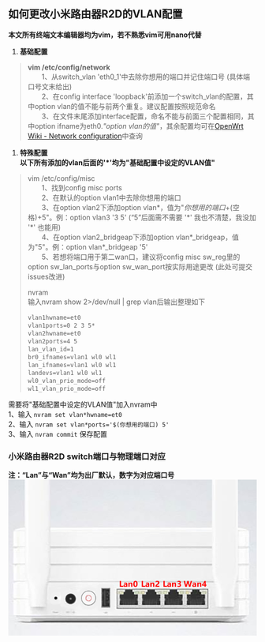 ## 如何更改小米路由器R2D的VLAN配置 <!-- omit in toc -->
**本文所有终端文本编辑器均为vim，若不熟悉vim可用nano代替**

1. **基础配置**  
> **vim /etc/config/network**  
&emsp;&emsp;1、从switch_vlan 'eth0_1'中去除你想用的端口并记住端口号 (具体端口号文末给出)  
&emsp;&emsp;2、在config interface 'loopback'前添加一个switch\_vlan的配置，其中option vlan的值不能与前两个重复。建议配置按照规范命名  
&emsp;&emsp;3、在文件末尾添加interface配置，命名不能与前面三个配置相同，其中option ifname为eth0._"option vlan的值"_，其余配置均可在<a href="https://wiki.openwrt.org/doc/uci/network" target="_blank">OpenWrt Wiki - Network configuration</a>中查询

1. **特殊配置**  
**以下所有添加的vlan后面的'*'均为"基础配置中设定的VLAN值"**
> vim /etc/config/misc  
&emsp;&emsp;1、找到config misc ports  
&emsp;&emsp;2、在默认的option vlan1中去除你想用的端口  
&emsp;&emsp;3、在option vlan2下添加option vlan\*，值为"_你想用的端口_+(空格)+5"。例：option vlan3 '3 5' (“5”后面需不需要 '\*' 我也不清楚，我没加 '\*' 也能用)  
&emsp;&emsp;4、在option vlan2_bridgeap下添加option vlan\*\_bridgeap，值为"5"。例：option vlan\*\_bridgeap '5'  
&emsp;&emsp;5、若想将端口用于第二wan口，建议将config misc sw\_reg里的option sw\_lan\_ports与option sw\_wan\_port按实际用途更改 (此处可提交issues改进)
> 
> nvram  
输入nvram show 2>/dev/null | grep vlan后输出整理如下  
> ```
> vlan1hwname=et0  
> vlan1ports=0 2 3 5*  
> vlan2hwname=et0  
> vlan2ports=4 5  
> lan_vlan_id=1  
> br0_ifnames=vlan1 wl0 wl1  
> lan_ifnames=vlan1 wl0 wl1   
> landevs=vlan1 wl0 wl1  
> wl0_vlan_prio_mode=off  
> wl1_vlan_prio_mode=off  
> ```
需要将"基础配置中设定的VLAN值"加入nvram中  
1、输入 `nvram set vlan*hwname=et0`  
2、输入 `nvram set vlan*ports='$(你想用的端口) 5'`  
3、输入 `nvram commit` 保存配置

### 小米路由器R2D switch端口与物理端口对应
**注：“Lan”与“Wan”均为出厂默认，数字为对应端口号**  
![MiRother2-switch](../../assets/HomeNetwork/mirother/MiRother2-switch.png)
